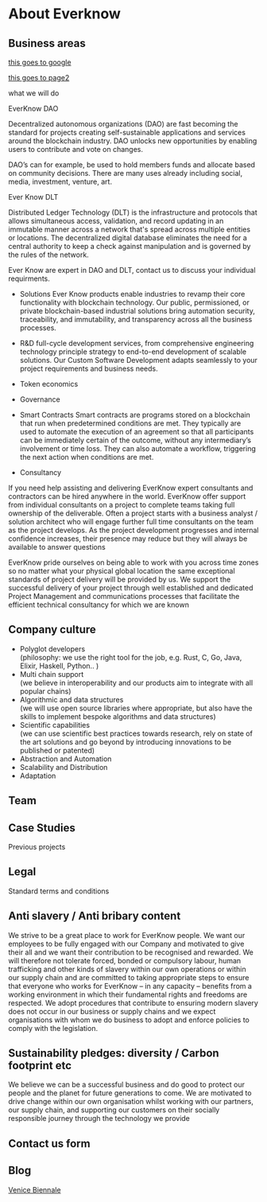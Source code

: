 About Everknow
==============

Business areas
--------------

[this goes to google](https://www.google.com)

[this goes to page2](page2.md)

what we will do

EverKnow DAO

Decentralized autonomous organizations (DAO) are fast becoming the standard for projects creating self-sustainable applications and services around the blockchain industry. DAO unlocks new opportunities by enabling users to contribute and vote on changes.

DAO’s can for example, be used to hold members funds and allocate based on community decisions. There are many uses already including social, media, investment, venture, art.


Ever Know DLT

Distributed Ledger Technology (DLT) is the infrastructure and protocols that allows simultaneous access, validation, and record updating in an immutable manner across a network that's spread across multiple entities or locations. The decentralized digital database eliminates the need for a central authority to keep a check against manipulation and is governed by the rules of the network. 

Ever Know are expert in DAO and DLT, contact us to discuss your individual requirments. 

*   Solutions
 Ever Know products enable industries to revamp their core functionality with blockchain technology. Our public, permissioned, or private blockchain-based industrial solutions bring automation security, traceability, and immutability, and transparency across all the business processes.

*   R&D
full-cycle development services, from comprehensive engineering technology principle strategy to end-to-end development of scalable solutions. Our Custom Software Development adapts seamlessly to your project requirements and business needs.

*   Token economics
*   Governance
*   Smart Contracts
Smart contracts are programs stored on a blockchain that run when predetermined conditions are met. They typically are used to automate the execution of an agreement so that all participants can be immediately certain of the outcome, without any intermediary’s involvement or time loss. They can also automate a workflow, triggering the next action when conditions are met.

*   Consultancy

If you need help assisting and delivering EverKnow expert consultants and contractors can be hired anywhere in the world. EverKnow offer support from individual consultants on a project to complete teams taking full ownership of the deliverable. Often a project starts with a business analyst / solution architect who will engage further full time consultants on the team as the project develops. As the project development progresses and internal confidence increases, their presence may reduce but they will always be available to answer questions

EverKnow pride ourselves on being able to work with you across time zones so no matter what your physical global location the same exceptional standards of project delivery will be provided by us. We support the successful delivery of your project through well established and dedicated Project Management and communications processes that facilitate the efficient technical consultancy for which we are known

Company culture  
---------------

*   Polyglot developers  
    (philosophy: we use the right tool for the job, e.g. Rust, C, Go, Java, Elixir, Haskell, Python.. )
*   Multi chain support  
    (we believe in interoperability and our products aim to integrate with all popular chains)
*   Algorithmic and data structures  
    (we will use open source libraries where appropriate, but also have the skills to implement bespoke algorithms and data structures)
*   Scientific capabilities  
    (we can use scientific best practices towards research, rely on state of the art solutions and go beyond by introducing innovations to be published or patented)
*   Abstraction and Automation
*   Scalability and Distribution
*   Adaptation

Team
----

Case Studies
------------

Previous projects

Legal
-----

Standard terms and conditions

Anti slavery / Anti bribary content
-----------------------------------
We strive to be a great place to work for EverKnow people. We want our employees to be fully engaged with our Company and motivated to give their all and we want their contribution to be recognised and rewarded.
We will therefore not tolerate forced, bonded or compulsory labour, human trafficking and other kinds of slavery within our own operations or within our supply chain and are committed to taking appropriate steps to ensure that everyone who works for EverKnow – in any capacity – benefits from a working environment in which their fundamental rights and freedoms are respected.
We adopt procedures that contribute to ensuring modern slavery does not occur in our business or supply chains and we expect organisations with whom we do business to adopt and enforce policies to comply with the legislation.


Sustainability pledges: diversity / Carbon footprint etc
--------------------------------------------------------
We believe we can be a successful business and do good to protect our people and the planet for future generations to come.
We are motivated to drive change within our own organisation whilst working with our partners, our supply chain, and supporting our customers on their socially responsible journey through the technology we provide


Contact us form
---------------

Blog
----

[Venice Biennale](Venice-Biennale-on-ALGORITHM.md)


